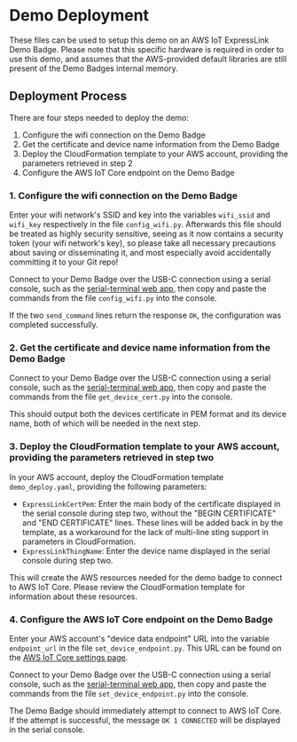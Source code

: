 # Demo Deployment
These files can be used to setup this demo on an AWS IoT ExpressLink Demo Badge. Please note that this specific hardware is required in order to use this demo, and assumes that the AWS-provided default libraries are still present of the Demo Badges internal memory.

## Deployment Process
There are four steps needed to deploy the demo:
1. Configure the wifi connection on the Demo Badge
2. Get the certificate and device name information from the Demo Badge
3. Deploy the CloudFormation template to your AWS account, providing the parameters retrieved in step 2
4. Configure the AWS IoT Core endpoint on the Demo Badge

### 1. Configure the wifi connection on the Demo Badge
Enter your wifi network's SSID and key into the variables `wifi_ssid` and `wifi_key` respectively in the file `config_wifi.py`. Afterwards this file should be treated as highly security sensitive, seeing as it now contains a security token (your wifi network's key), so please take all necessary precautions about saving or disseminating it, and most especially avoid accidentally committing it to your Git repo!

Connect to your Demo Badge over the USB-C connection using a serial console, such as the [serial-terminal web app](https://googlechromelabs.github.io/serial-terminal/), then copy and paste the commands from the file `config_wifi.py` into the console.

If the two `send_command` lines return the response `OK`, the configuration was completed successfully.

### 2. Get the certificate and device name information from the Demo Badge
Connect to your Demo Badge over the USB-C connection using a serial console, such as the [serial-terminal web app](https://googlechromelabs.github.io/serial-terminal/), then copy and paste the commands from the file `get_device_cert.py` into the console.

This should output both the devices certificate in PEM format and its device name, both of which will be needed in the next step.

### 3. Deploy the CloudFormation template to your AWS account, providing the parameters retrieved in step two
In your AWS account, deploy the CloudFormation template `demo_deploy.yaml`, providing the following parameters:
- `ExpressLinkCertPem`: Enter the main body of the certificate displayed in the serial console during step two, without the "BEGIN CERTIFICATE" and "END CERTIFICATE" lines. These lines will be added back in by the template, as a workaround for the lack of multi-line sting support in parameters in CloudFormation.
- `ExpressLinkThingName`: Enter the device name displayed in the serial console during step two.

This will create the AWS resources needed for the demo badge to connect to AWS IoT Core. Please review the CloudFormation template for information about these resources.

### 4. Configure the AWS IoT Core endpoint on the Demo Badge
Enter your AWS account's "device data endpoint" URL into the variable `endpoint_url` in the file `set_device_endpoint.py`. This URL can be found on the [AWS IoT Core settings page](https://console.aws.amazon.com/iot/home#/settings).

Connect to your Demo Badge over the USB-C connection using a serial console, such as the [serial-terminal web app](https://googlechromelabs.github.io/serial-terminal/), then copy and paste the commands from the file `set_device_endpoint.py` into the console.

The Demo Badge should immediately attempt to connect to AWS IoT Core. If the attempt is successful, the message `OK 1 CONNECTED` will be displayed in the serial console.